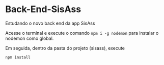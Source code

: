 # Back-End-SisAss
Estudando o novo back end da app SisAss

Acesse o terminal e execute o comando <code>npm i -g nodemon</code> para instalar o nodemon como global.

Em seguida, dentro da pasta do projeto (sisass), execute

<code>npm install</code>
